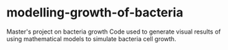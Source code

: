 # modelling-growth-of-bacteria
Master's project on bacteria growth
Code used to generate visual results of using mathematical models to simulate bacteria cell growth.
